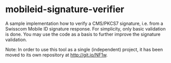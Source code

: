# mobileid-signature-verifier

A sample implementation how to verify a CMS/PKCS7 signature, i.e. from a Swisscom Mobile ID signature response.
For simplicity, only basic validation is done. You may use the code as a basis to further improve the signature validation.

Note: In order to use this tool as a single (independent) project, it has been moved to its own repository at http://git.io/NF1w.

